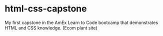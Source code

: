 # html-css-capstone
My first capstone in the AmEx Learn to Code bootcamp that demonstrates HTML and CSS knowledge. (Ecom plant site)
